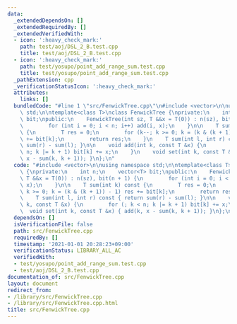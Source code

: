 ```yaml
---
data:
  _extendedDependsOn: []
  _extendedRequiredBy: []
  _extendedVerifiedWith:
  - icon: ':heavy_check_mark:'
    path: test/aoj/DSL_2_B.test.cpp
    title: test/aoj/DSL_2_B.test.cpp
  - icon: ':heavy_check_mark:'
    path: test/yosupo/point_add_range_sum.test.cpp
    title: test/yosupo/point_add_range_sum.test.cpp
  _pathExtension: cpp
  _verificationStatusIcon: ':heavy_check_mark:'
  attributes:
    links: []
  bundledCode: "#line 1 \"src/FenwickTree.cpp\"\n#include <vector>\n\nusing namespace\
    \ std;\n\ntemplate<class T>\nclass FenwickTree {\nprivate:\n    int n;\n    vector<T>\
    \ bit;\npublic:\n    FenwickTree(int sz, T &&x = T(0)) : n(sz), bit(n + 1) {\n\
    \        for (int i = 0; i < n; i++) add(i, x);\n    }\n\n    T sum(int k) const\
    \ {\n        T res = 0;\n        for (k--; k >= 0; k = (k & (k + 1)) - 1) res\
    \ += bit[k];\n        return res;\n    }\n    T sum(int l, int r) const { return\
    \ sum(r) - sum(l); }\n\n    void add(int k, const T &x) {\n        for (; k <\
    \ n; k |= k + 1) bit[k] += x;\n    }\n    void set(int k, const T &x) { add(k,\
    \ x - sum(k, k + 1)); }\n};\n"
  code: "#include <vector>\n\nusing namespace std;\n\ntemplate<class T>\nclass FenwickTree\
    \ {\nprivate:\n    int n;\n    vector<T> bit;\npublic:\n    FenwickTree(int sz,\
    \ T &&x = T(0)) : n(sz), bit(n + 1) {\n        for (int i = 0; i < n; i++) add(i,\
    \ x);\n    }\n\n    T sum(int k) const {\n        T res = 0;\n        for (k--;\
    \ k >= 0; k = (k & (k + 1)) - 1) res += bit[k];\n        return res;\n    }\n\
    \    T sum(int l, int r) const { return sum(r) - sum(l); }\n\n    void add(int\
    \ k, const T &x) {\n        for (; k < n; k |= k + 1) bit[k] += x;\n    }\n  \
    \  void set(int k, const T &x) { add(k, x - sum(k, k + 1)); }\n};\n"
  dependsOn: []
  isVerificationFile: false
  path: src/FenwickTree.cpp
  requiredBy: []
  timestamp: '2021-01-01 20:28:23+09:00'
  verificationStatus: LIBRARY_ALL_AC
  verifiedWith:
  - test/yosupo/point_add_range_sum.test.cpp
  - test/aoj/DSL_2_B.test.cpp
documentation_of: src/FenwickTree.cpp
layout: document
redirect_from:
- /library/src/FenwickTree.cpp
- /library/src/FenwickTree.cpp.html
title: src/FenwickTree.cpp
---
```


